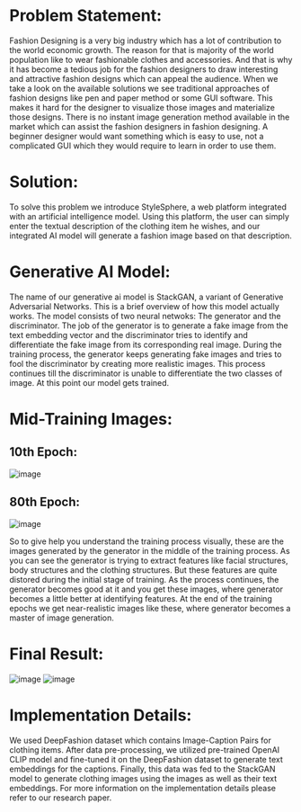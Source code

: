 # Problem Statement:
Fashion Designing is a very big industry which has a lot of contribution to the world economic growth. The reason for that is majority of the world population like to wear fashionable clothes and accessories. And that is why it has become a tedious job for the fashion designers to draw interesting and attractive fashion designs which can appeal the audience. When we take a look on the available solutions we see traditional approaches of fashion designs like pen and paper method or some GUI software. This makes it hard for the designer to visualize those images and materialize those designs. There is no instant image generation method available in the market which can assist the fashion designers in fashion designing. A beginner designer would want something which is easy to use, not a complicated GUI which they would require to learn in order to use them.

# Solution:
To solve this problem we introduce StyleSphere, a web platform integrated with an artificial intelligence model. Using this platform, the user can simply enter the textual description of the clothing item he wishes, and our integrated AI model will generate a fashion image based on that description. 

# Generative AI Model:
The name of our generative ai model is StackGAN, a variant of Generative Adversarial Networks. This is a brief overview of how this model actually works. The model consists of two neural netwoks: The generator and the discriminator. The job of the generator is to generate a fake image from the text embedding vector and the discriminator tries to identify and differentiate the fake image from its corresponding real image. During the training process, the generator keeps generating fake images and tries to fool the discriminator by creating more realistic images. This process continues till the discriminator is unable to differentiate the two classes of image. At this point our model gets trained.

# Mid-Training Images:

## 10th Epoch:
![image](https://github.com/Tanay-Dubey/Stylesphere-AI-Model/assets/93427408/0ac7d290-7d1f-43f7-a6f8-e2806734f1da)

## 80th Epoch:
![image](https://github.com/Tanay-Dubey/Stylesphere-AI-Model/assets/93427408/967a0f5f-1089-4c1b-b0da-727c2fa5d45f)


So to give help you understand the training process visually, these are the images generated by the generator in the middle of the training process. As you can see the generator is trying to extract features like facial structures, body structures and the clothing structures. But these features are quite distored during the initial stage of training. As the process continues, the generator becomes good at it and you get these images, where generator becomes a little better at identifying features. At the end of the training epochs we get near-realistic images like these, where generator becomes a master of image generation.

# Final Result:
![image](https://github.com/Tanay-Dubey/Stylesphere-AI-Model/assets/93427408/1696d0e8-e87f-4993-93d9-8b733315a9be)
![image](https://github.com/Tanay-Dubey/Stylesphere-AI-Model/assets/93427408/f440c1d4-e372-4bbb-b1f4-43b38c1ff089)

# Implementation Details:
We used DeepFashion dataset which contains Image-Caption Pairs for clothing items. After data pre-processing, we utilized pre-trained OpenAI CLIP model and fine-tuned it on the DeepFashion dataset to generate text embeddings for the captions. Finally, this data was fed to the StackGAN model to generate clothing images using the images as well as their text embeddings.
For more information on the implementation details please refer to our research paper.

